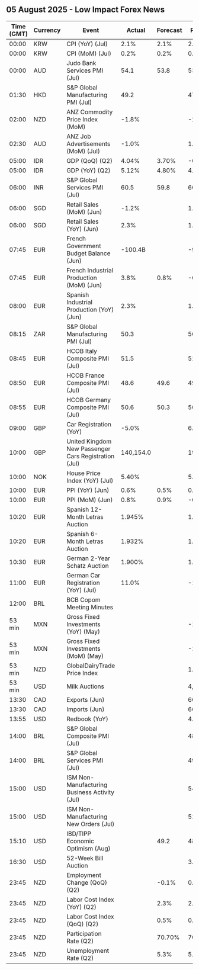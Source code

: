 ## 05 August 2025 - Low Impact Forex News

| Time (GMT) | Currency | Event | Actual | Forecast | Previous |
|------|----------|-------|--------|----------|----------|
| 00:00 | KRW | CPI (YoY) (Jul) | 2.1% | 2.1% | 2.2% |
| 00:00 | KRW | CPI (MoM) (Jul) | 0.2% | 0.2% | 0.0% |
| 00:00 | AUD | Judo Bank Services PMI (Jul) | 54.1 | 53.8 | 53.8 |
| 01:30 | HKD | S&P Global Manufacturing PMI (Jul) | 49.2 |  | 47.8 |
| 02:00 | NZD | ANZ Commodity Price Index (MoM) | -1.8% |  | -2.4% |
| 02:30 | AUD | ANZ Job Advertisements (MoM) (Jul) | -1.0% |  | 1.6% |
| 05:00 | IDR | GDP (QoQ) (Q2) | 4.04% | 3.70% | -0.98% |
| 05:00 | IDR | GDP (YoY) (Q2) | 5.12% | 4.80% | 4.87% |
| 06:00 | INR | S&P Global Services PMI (Jul) | 60.5 | 59.8 | 60.4 |
| 06:00 | SGD | Retail Sales (MoM) (Jun) | -1.2% |  | 1.0% |
| 06:00 | SGD | Retail Sales (YoY) (Jun) | 2.3% |  | 1.3% |
| 07:45 | EUR | French Government Budget Balance (Jun) | -100.4B |  | -94.0B |
| 07:45 | EUR | French Industrial Production (MoM) (Jun) | 3.8% | 0.8% | -0.7% |
| 08:00 | EUR | Spanish Industrial Production (YoY) (Jun) | 2.3% |  | 1.7% |
| 08:15 | ZAR | S&P Global Manufacturing PMI (Jul) | 50.3 |  | 50.1 |
| 08:45 | EUR | HCOB Italy Composite PMI (Jul) | 51.5 |  | 51.1 |
| 08:50 | EUR | HCOB France Composite PMI (Jul) | 48.6 | 49.6 | 49.2 |
| 08:55 | EUR | HCOB Germany Composite PMI (Jul) | 50.6 | 50.3 | 50.4 |
| 09:00 | GBP | Car Registration (YoY) | -5.0% |  | 6.7% |
| 10:00 | GBP | United Kingdom New Passenger Cars Registration (Jul) | 140,154.0 |  | 191,316.0 |
| 10:00 | NOK | House Price Index (YoY) (Jul) | 5.40% |  | 5.10% |
| 10:00 | EUR | PPI (YoY) (Jun) | 0.6% | 0.5% | 0.3% |
| 10:00 | EUR | PPI (MoM) (Jun) | 0.8% | 0.9% | -0.6% |
| 10:20 | EUR | Spanish 12-Month Letras Auction | 1.945% |  | 1.900% |
| 10:20 | EUR | Spanish 6-Month Letras Auction | 1.932% |  | 1.872% |
| 10:30 | EUR | German 2-Year Schatz Auction | 1.900% |  | 1.870% |
| 11:00 | EUR | German Car Registration (YoY) (Jul) | 11.0% |  | -13.8% |
| 12:00 | BRL | BCB Copom Meeting Minutes |  |  |  |
| 53 min | MXN | Gross Fixed Investments (YoY) (May) |  |  | -12.50% |
| 53 min | MXN | Gross Fixed Investments (MoM) (May) |  |  | -1.70% |
| 53 min | NZD | GlobalDairyTrade Price Index |  |  | 1.1% |
| 53 min | USD | Milk Auctions |  |  | 4,380.0 |
| 13:30 | CAD | Exports (Jun) |  |  | 60.81B |
| 13:30 | CAD | Imports (Jun) |  |  | 66.66B |
| 13:55 | USD | Redbook (YoY) |  |  | 4.9% |
| 14:00 | BRL | S&P Global Composite PMI (Jul) |  |  | 48.7 |
| 14:00 | BRL | S&P Global Services PMI (Jul) |  |  | 49.3 |
| 15:00 | USD | ISM Non-Manufacturing Business Activity (Jul) |  |  | 54.2 |
| 15:00 | USD | ISM Non-Manufacturing New Orders (Jul) |  |  | 51.3 |
| 15:10 | USD | IBD/TIPP Economic Optimism (Aug) |  | 49.2 | 48.6 |
| 16:30 | USD | 52-Week Bill Auction |  |  | 3.925% |
| 23:45 | NZD | Employment Change (QoQ) (Q2) |  | -0.1% | 0.1% |
| 23:45 | NZD | Labor Cost Index (YoY) (Q2) |  | 2.3% | 2.5% |
| 23:45 | NZD | Labor Cost Index (QoQ) (Q2) |  | 0.5% | 0.4% |
| 23:45 | NZD | Participation Rate (Q2) |  | 70.70% | 70.80% |
| 23:45 | NZD | Unemployment Rate (Q2) |  | 5.3% | 5.1% |
